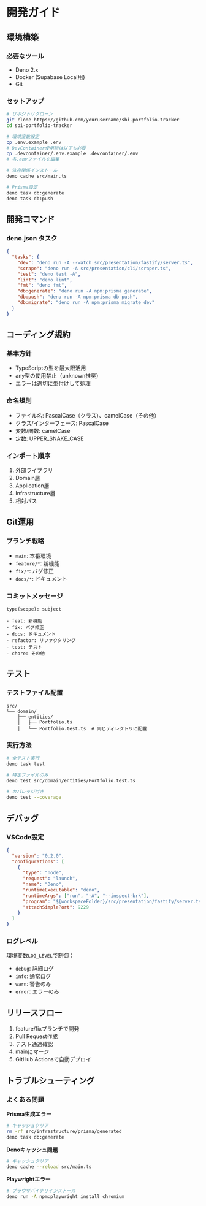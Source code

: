 # 開発ガイド

## 環境構築

### 必要なツール
- Deno 2.x
- Docker (Supabase Local用)
- Git

### セットアップ
```bash
# リポジトリクローン
git clone https://github.com/yourusername/sbi-portfolio-tracker
cd sbi-portfolio-tracker

# 環境変数設定
cp .env.example .env
# DevContainer使用時は以下も必要
cp .devcontainer/.env.example .devcontainer/.env
# 各.envファイルを編集

# 依存関係インストール
deno cache src/main.ts

# Prisma設定
deno task db:generate
deno task db:push
```

## 開発コマンド

### deno.json タスク
```json
{
  "tasks": {
    "dev": "deno run -A --watch src/presentation/fastify/server.ts",
    "scrape": "deno run -A src/presentation/cli/scraper.ts",
    "test": "deno test -A",
    "lint": "deno lint",
    "fmt": "deno fmt",
    "db:generate": "deno run -A npm:prisma generate",
    "db:push": "deno run -A npm:prisma db push",
    "db:migrate": "deno run -A npm:prisma migrate dev"
  }
}
```

## コーディング規約

### 基本方針
- TypeScriptの型を最大限活用
- any型の使用禁止（unknown推奨）
- エラーは適切に型付けして処理

### 命名規則
- ファイル名: PascalCase（クラス）、camelCase（その他）
- クラス/インターフェース: PascalCase
- 変数/関数: camelCase
- 定数: UPPER_SNAKE_CASE

### インポート順序
1. 外部ライブラリ
2. Domain層
3. Application層
4. Infrastructure層
5. 相対パス

## Git運用

### ブランチ戦略
- `main`: 本番環境
- `feature/*`: 新機能
- `fix/*`: バグ修正
- `docs/*`: ドキュメント

### コミットメッセージ
```
type(scope): subject

- feat: 新機能
- fix: バグ修正
- docs: ドキュメント
- refactor: リファクタリング
- test: テスト
- chore: その他
```

## テスト

### テストファイル配置
```
src/
└── domain/
    ├── entities/
    │   ├── Portfolio.ts
    │   └── Portfolio.test.ts  # 同じディレクトリに配置
```

### 実行方法
```bash
# 全テスト実行
deno task test

# 特定ファイルのみ
deno test src/domain/entities/Portfolio.test.ts

# カバレッジ付き
deno test --coverage
```

## デバッグ

### VSCode設定
```json
{
  "version": "0.2.0",
  "configurations": [
    {
      "type": "node",
      "request": "launch",
      "name": "Deno",
      "runtimeExecutable": "deno",
      "runtimeArgs": ["run", "-A", "--inspect-brk"],
      "program": "${workspaceFolder}/src/presentation/fastify/server.ts",
      "attachSimplePort": 9229
    }
  ]
}
```

### ログレベル
環境変数`LOG_LEVEL`で制御：
- `debug`: 詳細ログ
- `info`: 通常ログ
- `warn`: 警告のみ
- `error`: エラーのみ

## リリースフロー

1. feature/fixブランチで開発
2. Pull Request作成
3. テスト通過確認
4. mainにマージ
5. GitHub Actionsで自動デプロイ

## トラブルシューティング

### よくある問題

**Prisma生成エラー**
```bash
# キャッシュクリア
rm -rf src/infrastructure/prisma/generated
deno task db:generate
```

**Denoキャッシュ問題**
```bash
# キャッシュクリア
deno cache --reload src/main.ts
```

**Playwrightエラー**
```bash
# ブラウザバイナリインストール
deno run -A npm:playwright install chromium
```